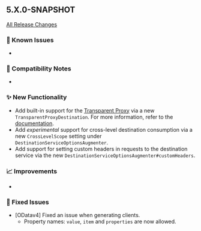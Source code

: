 ## 5.X.0-SNAPSHOT

[All Release Changes](https://github.com/SAP/cloud-sdk-java/releases)

### 🚧 Known Issues

- 

### 🔧 Compatibility Notes

- 

### ✨ New Functionality

- Add built-in support for the [Transparent Proxy](https://help.sap.com/docs/connectivity/sap-btp-connectivity-cf/transparent-proxy-for-kubernetes) via a new `TransparentProxyDestination`.
  For more information, refer to the [documentation](/docs/java/features/connectivity/transparent-proxy).
- Add _experimental_ support for cross-level destination consumption via a new `CrossLevelScope` setting under `DestinationServiceOptionsAugmenter`.
- Add support for setting custom headers in requests to the destination service via the new `DestinationServiceOptionsAugmenter#customHeaders`.

### 📈 Improvements

- 

### 🐛 Fixed Issues

- [ODatav4] Fixed an issue when generating clients.
  - Property names: `value`, `item` and `properties` are now allowed.
  
